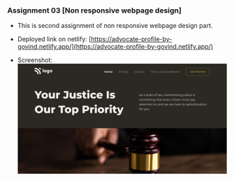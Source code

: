 ### Assignment 03 [Non responsive webpage design]

- This is second assignment of non responsive webpage design part.
- Deployed link on netlify:
  [https://advocate-profile-by-govind.netlify.app/](https://advocate-profile-by-govind.netlify.app/)
  
 - Screenshot:
   ![Snapshot of entire page](https://github.com/govind-magar-999/webpage-assigment-03/blob/main/thumbnail.png)
